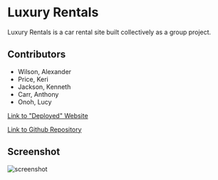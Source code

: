 # Luxury Rentals

Luxury Rentals is a car rental site built collectively as a group project.

## Contributors
- Wilson, Alexander
- Price, Keri
- Jackson, Kenneth
- Carr, Anthony
- Onoh, Lucy

[Link to "Deployed" Website](https://alexwilsonnc.github.io/luxury-rentals/)

[Link to Github Repository](https://github.com/AlexWilsonNC/luxury-rentals)

## Screenshot
![screenshot](./public/assets/luxrent-ss.png)